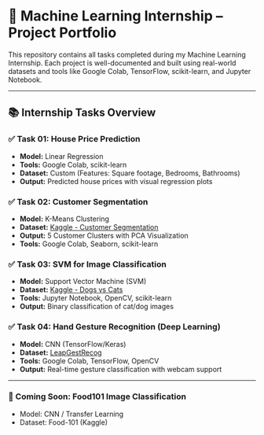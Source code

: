 # 🤖 Machine Learning Internship – Project Portfolio

This repository contains all tasks completed during my Machine Learning Internship. Each project is well-documented and built using real-world datasets and tools like Google Colab, TensorFlow, scikit-learn, and Jupyter Notebook.

---

## 📚 Internship Tasks Overview

### ✅ Task 01: House Price Prediction
- **Model:** Linear Regression
- **Tools:** Google Colab, scikit-learn
- **Dataset:** Custom (Features: Square footage, Bedrooms, Bathrooms)
- **Output:** Predicted house prices with visual regression plots

### ✅ Task 02: Customer Segmentation
- **Model:** K-Means Clustering
- **Dataset:** [Kaggle - Customer Segmentation](https://www.kaggle.com/datasets/vjchoudhary7/customer-segmentation-tutorial-in-python)
- **Output:** 5 Customer Clusters with PCA Visualization
- **Tools:** Google Colab, Seaborn, scikit-learn

### ✅ Task 03: SVM for Image Classification
- **Model:** Support Vector Machine (SVM)
- **Dataset:** [Kaggle - Dogs vs Cats](https://www.kaggle.com/c/dogs-vs-cats/data)
- **Tools:** Jupyter Notebook, OpenCV, scikit-learn
- **Output:** Binary classification of cat/dog images

### ✅ Task 04: Hand Gesture Recognition (Deep Learning)
- **Model:** CNN (TensorFlow/Keras)
- **Dataset:** [LeapGestRecog](https://www.kaggle.com/datasets/gti-upm/leapgestrecog)
- **Tools:** Google Colab, TensorFlow, OpenCV
- **Output:** Real-time gesture classification with webcam support

---

### 🔄 Coming Soon: Food101 Image Classification
- Model: CNN / Transfer Learning
- Dataset: Food-101 (Kaggle)

